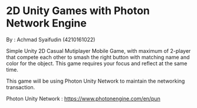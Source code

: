# 2D Unity Games with Photon Network Engine

By : Achmad Syaifudin (4210161022)

Simple Unity 2D Casual Mutiplayer Mobile Game, with maximum of 2-player that compete each other to smash the right button with matching name and color for the object. This game requires your focus and reflect at the same time.

This game will be using Photon Unity Network to maintain the networking transaction.

Photon Unity Network : https://www.photonengine.com/en/pun
